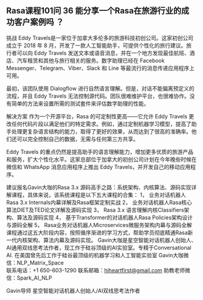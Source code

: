 ## Rasa课程101问 36 能分享一个Rasa在旅游行业的成功客户案例吗 ？ 
挑战
Eddy Travels是一家位于加拿大多伦多的旅游科技初创公司。这家初创公司成立于 2018 年 8 月，开发了一款人工智能助手，可提供个性化的旅行建议。旅行者可以向 Eddy Travels 发送文本或语音消息，并在一个地方发现最佳航班、酒店、汽车租赁和其他与旅行相关的服务。数字助理已经在 Facebook Messenger、Telegram、Viber、Slack 和 Line 等最流行的消息传递应用程序上可用。

最初，该团队使用 Dialogflow 进行自然语言理解。但是，对话不能偏离预定义的流程，并且 Eddy Travels 无法控制源代码。团队很难维护平台，也很难协作。没有简单的方法来设置所需的测试套件来评估数字助理的性能。

解决方案
作为一个开源平台，Rasa 的可定制性更高——它允许 Eddy Travels 更改任何代码片段以满足他们的特定需求。例如，通过定制机器学习模型，提高了助手处理更复杂语言结构的能力，取得了更好的效果，从而达到了很高的准确率。他们还可以完全控制自己的数据，无需与任何第三方共享。

Eddy Travels 的重点仍然是提高助手的语言理解能力，增加更多优质的旅游产品和服务，扩大个性化水平。这家总部位于加拿大的初创公司计划在今年晚些时候在微信和 WhatsApp 消息应用程序上推出 Eddy Travels，并开发自己的移动应用程序。

建议报名Gavin大咖的Rasa 3.x 源码高手之路：系统架构、内核算法、源码实现详解课程，具体来说，该系统课程是以下五大课程的合集：
1，    业务对话机器人Rasa 3.x Internals内幕详解及Rasa框架定制实战
2，    业务对话机器人Rasa核心算法DIET及TED论文详解及源码实现
3，    Rasa 3.x 语言理解内核Classifiers架构、算法及源码实现
4，    基于Transformer的对话机器人Rasa Policies架构设计与源码全解
5，    Rasa业务对话机器人Microservices微服务架构内幕与源码全解
课程通过这五大阶段内容，按照循序渐进的学习方式，帮助学员彻底精通Rasa新一代内核架构、算法内幕及源码实现。
Gavin大咖是星空智能对话机器人创始人、AI通用双线思考法作者，现工作于硅谷顶级的AI实验室。专精于Conversational AI. 在美国曾先后工作于硅谷最顶级的机器学习和人工智能实验室 
Gavin大咖微信：NLP_Matrix_Space  
联系电话：+1 650-603-1290
联系邮箱：hiheartfirst@gmail.com
助教老师微信：Spark_AI_NLP   


Gavin导师
星空智能对话机器人创始人/AI双线思考法作者
